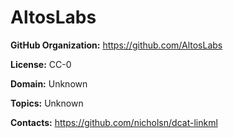 [//]: # (DO NOT MANUALLY EDIT THIS FILE. IT IS GENERATED FROM A TEMPLATE.)

# AltosLabs





**GitHub Organization:** https://github.com/AltosLabs



**License:** CC-0

**Domain:** Unknown



**Topics:** Unknown

**Contacts:** https://github.com/nicholsn/dcat-linkml